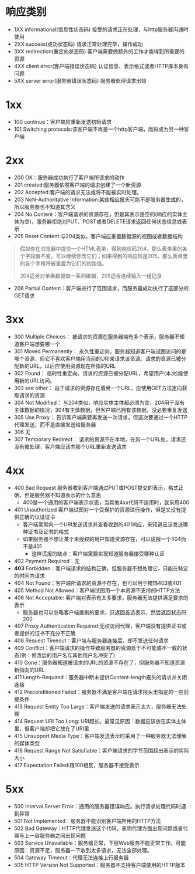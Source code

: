 # 响应类别
- 1XX  informational(信息性状态码) 
接受的请求正在处理，与http服务器沟通时使用
- 2XX  success(成功状态码)
请求正常处理完毕，操作成功
- 3XX  redirection(重定向状态码)
客户端需要做额外的工作才能得到所需要的资源
- 4XX  client error(客户端错误状态码)
认证信息、表示格式或者HTTP库本身有问题
- 5XX  server error(服务器错误状态码)
服务器处理请求出错

# 1xx
- 100 continue：客户端应重新发送初始请求
- 101 Switching protocols:该客户端不再是一个http客户端，而将成为另一种客户端
# 2xx
- 200 OK：服务器成功执行了客户端所请求的动作
- 201 created:服务器依照客户端的请求创建了一个新资源
- 202 Accepted:客户端的请求无法或将不能被实时处理。
- 203 NoN-Authoritative Information:某些相应报头可能不是服务器生成的，所以服务器也不知道其含义
- 204 No Content：客户端请求的资源存在，但是其表示是空的(响应的实体主体为空)，服务器拒绝对PUT、POST或者DELETE请求返回任何状态信息或表示
- 205 Reset Content:与204类似，客户端应重置数据源的视图或者数据结构
> 假如你在浏览器中提交一个HTML表单，得到响应码204，那么表单里的各个字段值不变，可以继续修改它们；如果得到的响应码是205，那么表单里的各个字段将被重置为它们的初始值。
> 
> 204适合对单条数据做一系列编辑，205适合连续输入一组记录
- 206 Partial Content：客户端进行了范围请求，而服务器成功执行了这部分的GET请求
# 3xx
- 300 Multiple Choices： 被请求的资源在服务器端有多个表示，服务器不知道客户端想要哪一个
- 301 Moved Permanently： 永久性重定向。服务器知道客户端试图访问的是哪个资源，但它不喜欢客户端用当前的URI来请求该资源。请求的资源已被分配新的URL，以后应使用资源现在所指的URL
- 302 Found： 临时性重定向。请求的资源已被分配URL，希望用户(本次)能使用新的URL访问。
- 303 see other： 由于请求的资源存在着另一个URL，应使用GET方法定向获取请求的资源
- 304 Not Modified： 与204类似，响应实体主体都必须为空，204用于没有主体数据的情况，304有主体数据，但客户端已拥有该数据，没必要重复发送
- 305 Use Proxy： 告诉客户端需要再发送一次请求，但这次要通过一个HTTP代理发送，而不是直接发送给服务器
- 306 无
- 307 Temporary Redirect： 请求的资源不在本地，在另一个URL处，请求还没有被处理，客户端应该向那个URL重新发送请求
# 4xx
- 400 Bad Request 服务器收到客户端通过PUT或POST提交的表示，格式正确，但是服务器不知道表示的什么意思
  - 400是一个通用的客户端表示状态，当其他4xx代码不适用时，就采用400
- 401 Unauthorized 客户端试图对一个受保护的资源进行操作，但是又没有提供正确的认证证书
  - 客户端常常向一个URI发送请求并查看收到的401响应，来知道应该发送哪种证书及证书的格式
  - 如果服务器不想让某个未授权的用户知道资源存在，可以谎报一个404而不是401
    - 这样谎报的缺点：客户端需要实现知道服务器接受哪种认证
- 402 Peyment Required：无
- **403** Forbidden：客户端请求的结构正确，但服务器不想处理它，只能在特定的时间内请求
- 404 Not Found：客户端所请求的资源不存在，也可以用于掩饰403或401
- 405 Method Not Allowed：客户端试图用一个本资源不支持的HTTP方法
- 406 Not Acceptable: 客户端对表示有太多要求，服务器无法提供满足要求的表示
  - 服务器也可以忽略客户端挑剔的要求，只返回首选表示，然后返回状态码200
- 407 Proxy Authentication Required:无权访问代理，客户端没有提供证书或者提供的证书不充分不正确
- 408 Request Timeout：客户端与服务器连接后，却不发送任何请求
- 409 Conflict：客户端请求的操作导致服务器的资源处于不可能或不一致的状态(例：修改后的用户名与其他用户名冲突了)
- 410 Gone：服务器知道被请求的URL的资源不存在了，但服务器不知道资源新指向的URL
- 411 Length-Required：服务器中断未提供Content-length报头的请求并关闭连接
- 412 Preconditioned Failed：服务器不满足客户端在请求报头里指定的一些前提条件
- 413 Request Entity Too Large：客户端发送的请求表示太大，服务器无法处理
- 414 Request URI Too Long: URI超长。最常见原因：数据应该放在实体主体里，但客户端却把它放在了URI里
- 415 Unsupport Media Type：客户端发送表示时采用了一种服务器无法理解的媒体类型
- 416 Request Range Not Satisfiable：客户端请求的字节范围超出表示的实际大小
- 417 Expectation Failed:跟100相反，服务器不接受表示
# 5xx
- 500 Interval Server Error：通用的服务器错误响应。执行请求处理代码时遇到异常
- 501 Not Implemented：服务器不能识别客户端所用的HTTP方法
- 502 Bad Gateway：HTTP代理发送这个代码，表明代理方面出现问题或者代理与上一层服务器之间出现问题
- 503 Service Unavailable：服务器正常，下层Web服务不能正常工作。可能原因：资源不足，服务器一下收到太多请求，无法全部处理。
- 504 Gateway Timeout：代理无法连接上行服务器
- 505 HTTP Version Not Supported：服务器不支持客户端使用的HTTP版本